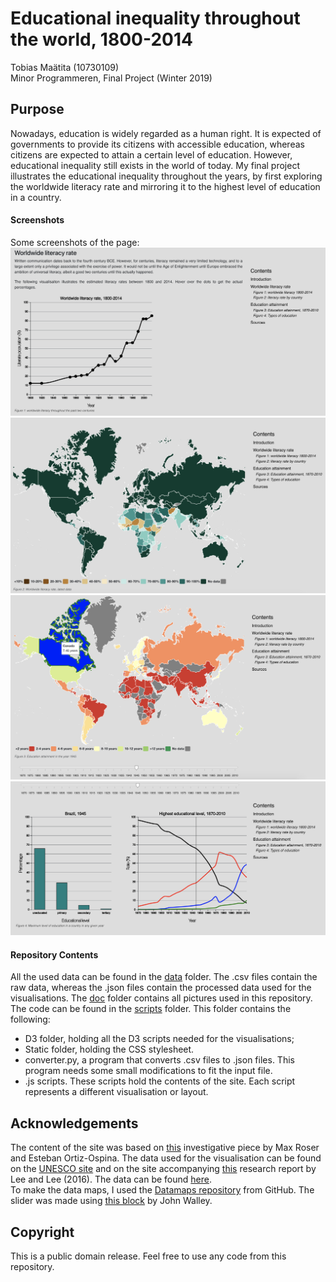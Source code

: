 # Educational inequality throughout the world, 1800-2014
Tobias Maätita (10730109)  
Minor Programmeren, Final Project (Winter 2019)

## Purpose
Nowadays, education is widely regarded as a human right. It is expected of governments to provide its citizens with accessible education, whereas citizens are expected to attain a certain level of education. However, educational inequality still exists in the world of today. My final project illustrates the educational inequality throughout the years, by first exploring the worldwide literacy rate and mirroring it to the highest level of education in a country.

#### Screenshots
Some screenshots of the page:  
![Literacy line](doc/lineLiteracy.png)
![Literacy map](doc/mapLiteracy.png)
![Attainment map](doc/mapAttainment.png)  
![Attainment charts](doc/chartsAttainment.png)

#### Repository Contents
All the used data can be found in the [data](https://github.com/tobiasmaatita/project/tree/master/Data) folder. The .csv files contain the raw data, whereas the .json files contain the processed data used for the visualisations. The [doc](https://github.com/tobiasmaatita/project/tree/master/doc) folder contains all pictures used in this repository. The code can be found in the [scripts](https://github.com/tobiasmaatita/project/tree/master/scripts) folder.
This folder contains the following:
* D3 folder, holding all the D3 scripts needed for the visualisations;
* Static folder, holding the CSS stylesheet.
* converter.py, a program that converts .csv files to .json files. This program needs some small modifications to fit the input file.
* .js scripts. These scripts hold the contents of the site. Each script represents a different visualisation or layout.

## Acknowledgements
The content of the site was based on [this](https://ourworldindata.org/global-rise-of-education) investigative piece by Max Roser and Esteban Ortiz-Ospina. The data used for the visualisation can be found on the [UNESCO site](http://data.uis.unesco.org/index.aspx?queryid=166&lang=en) and on the site accompanying [this](https://econpapers.repec.org/article/eeedeveco/v_3a122_3ay_3a2016_3ai_3ac_3ap_3a147-169.htm) research report by Lee and Lee (2016). The data can be found [here](http://www.barrolee.com/Lee_Lee_LRdata_dn.htm).  
To make the data maps, I used the [Datamaps repository](http://datamaps.github.io) from GitHub. The slider was made using [this block](https://bl.ocks.org/johnwalley/e1d256b81e51da68f7feb632a53c3518) by John Walley.


## Copyright
This is a public domain release. Feel free to use any code from this repository.
